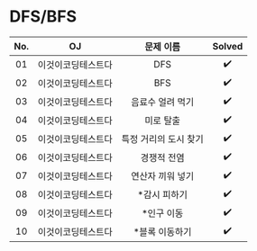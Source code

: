 # DFS/BFS


|          No.          |        OJ        |        문제 이름         |        Solved         |
| :-----: |  :--------: |:---------------------: | :-----: |
| 01 | 이것이코딩테스트다 | DFS | ✔️ |
| 02 | 이것이코딩테스트다 | BFS | ✔️ |
| 03 | 이것이코딩테스트다 | 음료수 얼려 먹기 | ✔️ |
| 04 | 이것이코딩테스트다 | 미로 탈출 | ✔️ |
| 05 | 이것이코딩테스트다 | 특정 거리의 도시 찾기 | ✔️ |
| 06 | 이것이코딩테스트다 | 경쟁적 전염 | ✔️ |
| 07 | 이것이코딩테스트다 | 연산자 끼워 넣기 | ✔️ |
| 08 | 이것이코딩테스트다 | *감시 피하기 | ✔️ |
| 09 | 이것이코딩테스트다 | *인구 이동 | ✔️ |
| 10 | 이것이코딩테스트다 | *블록 이동하기 | ✔️ |